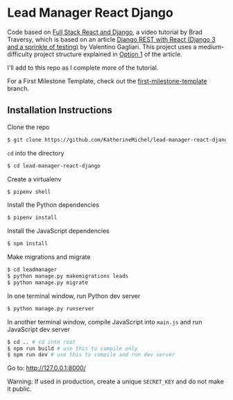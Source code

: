 # Lead Manager React Django

Code based on [Full Stack React and Django](https://www.youtube.com/playlist?list=PLillGF-RfqbbRA-CIUxlxkUpbq0IFkX60), a video tutorial by Brad Traversy, which is based on an article [Django REST with React (Django 3 and a sprinkle of testing)](https://www.valentinog.com/blog/drf/) by Valentino Gagliari. This project uses a medium-difficulty project structure explained in [Option 1](https://www.valentinog.com/blog/drf/#django-rest-with-react-django-and-react-together) of the article.

I'll add to this repo as I complete more of the tutorial. 

For a First Milestone Template, check out the [first-milestone-template](https://github.com/KatherineMichel/lead-manager-react-django/tree/first-milestone-template) branch.

## Installation Instructions

Clone the repo

```bash
$ git clone https://github.com/KatherineMichel/lead-manager-react-django/
```

`cd` into the directory

```bash
$ cd lead-manager-react-django
```

Create a virtualenv

```bash
$ pipenv shell
```

Install the Python dependencies

```bash
$ pipenv install
```

Install the JavaScript dependencies

```bash
$ npm install
```

Make migrations and migrate

```bash
$ cd leadmanager
$ python manage.py makemigrations leads
$ python manage.py migrate
```

In one terminal window, run Python dev server

```bash
$ python manage.py runserver
```

In another terminal window, compile JavaScript into `main.js` and run JavaScript dev server

```bash
$ cd .. # cd into root
$ npm run build # use this to compile only
$ npm run dev # use this to compile and run dev server
```

Go to: http://127.0.0.1:8000/

Warning: If used in production, create a unique `SECRET_KEY` and do not make it public.
